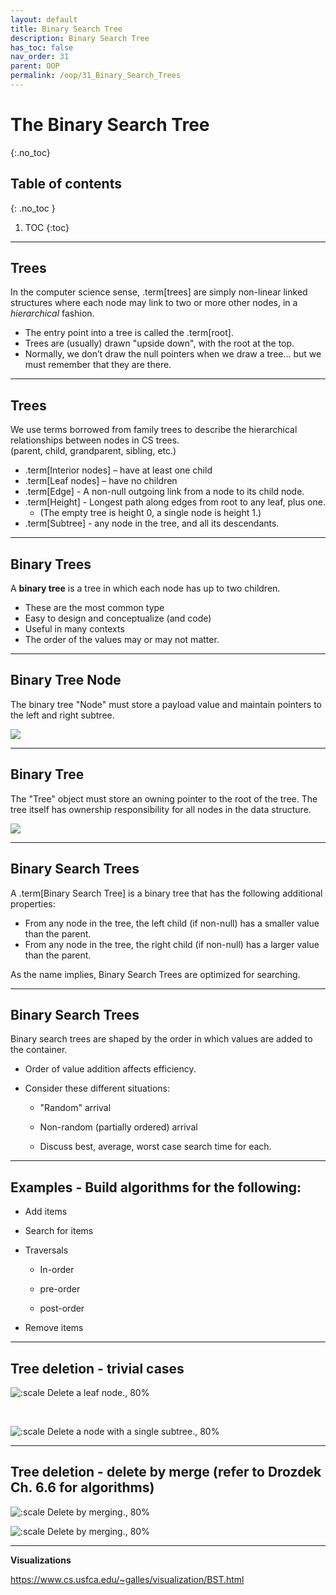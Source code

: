 ```yaml
---
layout: default
title: Binary Search Tree
description: Binary Search Tree
has_toc: false
nav_order: 31
parent: OOP
permalink: /oop/31_Binary_Search_Trees
---
```



# The Binary Search Tree
{:.no_toc}

## Table of contents
{: .no_toc }

1. TOC
{:toc}
---

## Trees

In the computer science sense, .term[trees] are simply non-linear linked structures where each node may link to two or more other nodes, in a _hierarchical_ fashion.

* The entry point into a tree is called the .term[root].
* Trees are (usually) drawn "upside down", with the root at the top.
* Normally, we don’t draw the null pointers when we draw a tree... but we must remember that they are there.

---

## Trees
We use terms borrowed from family trees to describe the hierarchical relationships between nodes in CS trees.<br />  (parent, child, grandparent, sibling, etc.)

* .term[Interior nodes] – have at least one child
* .term[Leaf nodes] – have no children
* .term[Edge] - A non-null outgoing link from a node to its child node.
* .term[Height] - Longest path along edges from root to any leaf, plus one.
    - (The empty tree is height 0, a single node is height 1.)
* .term[Subtree] - any node in the tree, and all its descendants.

---

## Binary Trees

A __binary tree__ is a tree in which each node has up to two children.

* These are the most common type
* Easy to design and conceptualize (and code)
* Useful in many contexts
* The order of the values may or may not matter.

---
## Binary Tree Node

The binary tree "Node" must store a payload value and maintain pointers to the left and right subtree.

![]({{site.baseurl}}/assets/CS50pics/Trees/Binary_Tree_Node.svg)

---

## Binary Tree

The "Tree" object must store an owning pointer to the root of the tree.  The tree itself has ownership responsibility for all nodes in the data structure.

![]({{site.baseurl}}/assets/CS50pics/Trees/Binary_Tree.svg)


---

## Binary Search Trees

A .term[Binary Search Tree] is a binary tree that has the following additional properties: 

* From any node in the tree, the left child (if non-null) has a smaller value than the parent.
* From any node in the tree, the right child (if non-null) has a larger value than the parent.

As the name implies, Binary Search Trees are optimized for searching.

---

## Binary Search Trees

Binary search trees are shaped by the order in which values are added to the container.

* Order of value addition affects efficiency.
* Consider these different situations:

  * "Random" arrival

  * Non-random (partially ordered) arrival

  * Discuss best, average, worst case search time for each.

---

## Examples - Build algorithms for the following:

* Add items

* Search for items

* Traversals
 
    * In-order

    * pre-order

    * post-order

* Remove items

---

## Tree deletion - trivial cases

![:scale Delete a leaf node., 80%]({{site.baseurl}}/assets/CS50pics/Trees/tree_delete_leaf_fig_6.26.png)

<br>

![:scale Delete a node with a single subtree., 80%]({{site.baseurl}}/assets/CS50pics/Trees/tree_delete_node-with-one-child_fig_6.27.png)

---
## Tree deletion - delete by merge (refer to Drozdek Ch. 6.6 for algorithms)

![:scale Delete by merging., 80%]({{site.baseurl}}/assets/CS50pics/Trees/tree_delete_by-merge_fig_6.28.png)

![:scale Delete by merging., 80%]({{site.baseurl}}/assets/CS50pics/Trees/tree_delete_by-merge_fig_6.30.png)


---

**Visualizations**

<https://www.cs.usfca.edu/~galles/visualization/BST.html>